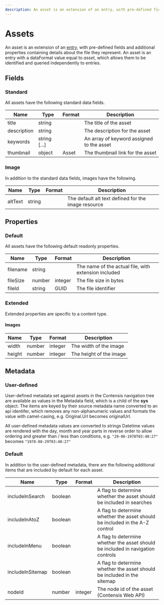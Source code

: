 ```yaml
---
description: An asset is an extension of an entry, with pre-defined fields and additional properties containing details about the file they represent. 
---
```

# Assets

An asset is an extension of an [entry](/model/entry.md), with pre-defined fields and additional properties containing details about the file they represent. An asset is an entry with a dataFormat value equal to *asset*, which allows them to be identified and queried independently to entries.

## Fields

### Standard

All assets have the following standard data fields.

| Name | Type | Format | Description |
| ---- | ---- | ------ | ----------- |
| title | string | | The title of the asset |
| description | string | | The description for the asset |
| keywords | string [...] || An array of keyword assigned to the asset |
| thumbnail | object | Asset | The thumbnail link for the asset |

### Image

In addition to the standard data fields, images have the following.

| Name | Type | Format | Description |
| ---- | ---- | ------ | ----------- |
| altText | string | | The default alt text defined for the image resource |

## Properties

### Default

All assets have the following default readonly properties.

| Name | Type | Format | Description |
| ---- | ---- | ------ | ----------- |
| filename | string | | The name of the actual file, with extension included |
| fileSize | number | integer | The file size in bytes |
| fileId | string | GUID | The file identifier |

### Extended

Extended properties are specific to a content type.

#### Images

| Name | Type | Format | Description |
| ---- | ---- | ------ | ----------- |
| width | number | integer | The width of the image |
| height | number | integer | The height of the image |

## Metadata

### User-defined

User-defined metadata set against assets in the Contensis navigation tree are available as values in the Metadata field, which is a child of the **sys** object. The items are keyed by their source metadata name converted to an api identifer, which removes any non-alphanumeric values and formats the value with camel-casing, e.g. Original.Url becomes originalUrl.

All user-defined metadata values are converted to strings Datetime values are rendered with the day, month and year parts in reverse order to allow ordering and greater than / less than conditions, e.g. `"29-08-1978T03:40:27"` becomes `"1978-08-29T03:40:27"`

### Default

In addition to the user-defined metadata, there are the following additional items that are included by default for each asset.

| Name | Type | Format | Description |
| ---- | ---- | ------ | ----------- |
| includeInSearch | boolean || A flag to determine whether the asset should be included in searches |
| includeInAtoZ | boolean || A flag to determine whether the asset should be included in the A-Z control |
| includeInMenu | boolean || A flag to determine whether the asset should be included in navigation controls |
| includeInSitemap | boolean || A flag to determine whether the asset should be included in the sitemap |
| nodeId | number | integer | The node id of the asset (Contensis Web API) |
